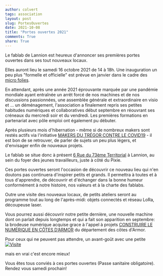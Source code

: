 ```yaml
---
author: colvert
tags: association
layout: post
slug: PortesOuvertes
date: 2021-10-08
title: "Portes ouvertes 2021"
comments: True
share: True
---
```


Le fablab de Lannion est heureux d'annoncer ses premières portes ouvertes dans ses tout nouveaux locaux.

Elles auront lieu le samedi 16 octobre 2021 de 14 à 18h.
Une inauguration un peu plus "formelle et officielle" est prévue en janvier dans le cadre des [micro folies](https://www.lannion.bzh/micro-folie).

En attendant, après une année 2021 éprouvante marquée par une pandémie mondiale ayant entraînée un arrêt forcé de nos machines et de nos discussions passionnées,
une assemblée générale et extraordinaire en visio et ... un déménagement, l'association a finalement repris ses petites habitudes numériques et collaboratives
début septembre en réouvrant ses créneaux du mercredi soir et du vendredi. Les premières formations en partenariat avec pôle emploi ont également pu débuter.

Après plusieurs mois d'hibernation - même si de nombreux makers sont restés actifs via l'initiative [MAKERS DU TRÉGOR CONTRE LE COVID19](https://www.fablab-lannion.org/covid19) -
il est bon de se retrouver, de parler de sujets un peu plus légers, et d'envisager enfin de nouveaux projets.

Le fablab se situe donc à présent [6 Rue du 73ème Territorial](https://www.openstreetmap.org/search?whereami=1&query=48.72870%2C-3.46315#map=19/48.72869/-3.46314)
à Lannion, au sein du foyer des jeunes travailleurs, juste à côté du Pixie.

Ces portes ouvertes seront l'occasion de découvrir ce nouveau lieu qui n'en doutons pas continuera d'inspirer petits et grands. 
Il permettra à toutes et à tous d'apprendre, de découvrir et d'échanger dans la bonne humeur conformément à notre histoire, nos valeurs et à la charte des fablabs.

Outre une visite des nouveaux locaux, de petits ateliers seront au programme tout au long de l'après-midi: objets connectés et réseau LoRa, découpeuse laser.

Vous pourrez aussi découvrir notre petite dernière, une nouvelle machine dont on parlait depuis longtemps et qui a fait son apparition en septembre:
la brodeuse numérique acquise grace à l'appel à projets [CONSTRUIRE LE NUMÉRIQUE EN CÔTES D’ARMOR](https://cotesdarmor.fr/numerique) 
du département des côtes d'Armor.

Pour ceux qui ne peuvent pas attendre, un avant-goût avec une petite [![Visite](https://www.fablab-lannion.org/images/posts/nouveau_fablab.png)](https://youtu.be/I8Sgo-h6Xg0)

mais en vrai c'est encore mieux!

Vous êtes tous conviés à ces portes ouvertes (Passe sanitaire obligatoire).
Rendez vous samedi prochain!
